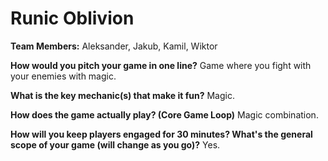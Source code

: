 # Runic Oblivion

**Team Members:** Aleksander, Jakub, Kamil, Wiktor

**How would you pitch your game in one line?**
Game where you fight with your enemies with magic.

**What is the key mechanic(s) that make it fun?**
Magic.

**How does the game actually play? (Core Game Loop)**
Magic combination.

**How will you keep players engaged for 30 minutes? What's the general scope of your game (will change as you go)?**
Yes.
